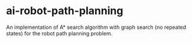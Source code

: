 # ai-robot-path-planning
An implementation of A* search algorithm with graph search (no repeated states) for the robot path planning problem.
